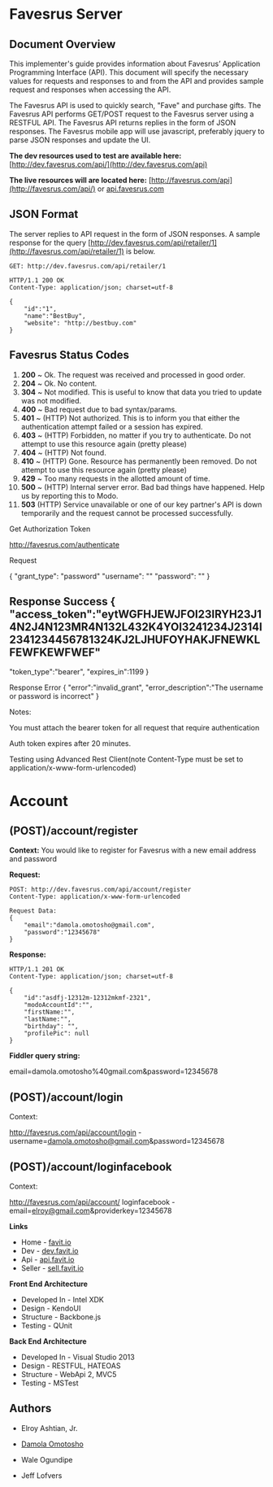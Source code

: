 Favesrus Server
=========


Document Overview
---------------------

This implementer's guide provides information about Favesrus’ Application Programming Interface (API). This document will specify the necessary values for requests and responses to and from the API and provides sample request and responses when accessing the API. 

The Favesrus API is used to quickly search, "Fave" and purchase gifts. The Favesrus API performs GET/POST request to the Favesrus server using a RESTFUL API. The Favesrus API returns replies in the form of JSON responses. The Favesrus mobile app will use javascript, preferably jquery to parse JSON responses and update the UI.

**The dev resources used to test are available here:** [http://dev.favesrus.com/api/](http://dev.favesrus.com/api)

**The live resources will are located here:**
[http://favesrus.com/api](http://favesrus.com/api/) or [api.favesrus.com](api.favesrus.com)

JSON Format
------------------

The server replies to API request in the form of JSON responses. A sample response for the query [http://dev.favesrus.com/api/retailer/1](http://favesrus.com/api/retailer/1) is below.

	GET: http://dev.favesrus.com/api/retailer/1
	
	HTTP/1.1 200 OK
	Content-Type: application/json; charset=utf-8

	{
		"id":"1",
		"name":"BestBuy",
		"website": "http://bestbuy.com"
	}
	
Favesrus Status Codes
---------------------


1. **200** ~ Ok. The request was received and processed in good order.
1. **204** ~ Ok. No content.
1. **304** ~ Not modified. This is useful to know that data you tried to update was not modified.
1. **400** ~ Bad request due to bad syntax/params.
1. **401** ~ (HTTP) Not authorized. This is to inform you that either the authentication attempt failed or a session has expired.
1. **403** ~ (HTTP) Forbidden, no matter if you try to authenticate. Do not attempt to use this resource again (pretty please)
1. **404** ~ (HTTP) Not found.
1. **410** ~ (HTTP) Gone. Resource has permanently been removed. Do not attempt to use this resource again (pretty please)
1. **429** ~ Too many requests in the allotted amount of time. 
1. **500** ~ (HTTP) Internal server error. Bad bad things have happened. Help us by reporting this to Modo.
1. **503** (HTTP) Service unavailable or one of our key partner's API is down temporarily and the request cannot be processed successfully.


Get Authorization Token

http://favesrus.com/authenticate

Request

{
"grant_type": "password"
"username": "<username>"
"password": "<password>"
}

Response Success
{
"access_token":"eytWGFHJEWJFOI23IRYH23J14N2J4N123MR4N132L432K4YOI3241234J2314I2341234456781324KJ2LJHUFOYHAKJFNEWKLFEWFKEWFWEF"
- 
"token_type":"bearer",
"expires_in":1199
}

Response Error
{ "error":"invalid_grant", "error_description":"The username or password is incorrect" }

Notes:

You must attach the bearer token for all request that require authentication


Auth token expires after 20 minutes.



Testing using Advanced Rest Client(note Content-Type must be set to application/x-www-form-urlencoded)


Account
===

(POST)/account/register
----------------------

**Context:**
You would like to register for Favesrus with a new email address and password
	
**Request:**

	POST: http://dev.favesrus.com/api/account/register
	Content-Type: application/x-www-form-urlencoded
	
	Request Data:
	{
		"email":"damola.omotosho@gmail.com",
		"password":"12345678"
	}


**Response:**

	HTTP/1.1 201 OK
	Content-Type: application/json; charset=utf-8

	{
		"id":"asdfj-12312m-12312mkmf-2321",
		"modoAccountId":"",
		"firstName:"",
		"lastName:"",
		"birthday": "",
		"profilePic": null
	}

**Fiddler query string:**

email=damola.omotosho%40gmail.com&password=12345678

(POST)/account/login
----------------------

Context:

http://favesrus.com/api/account/login -
username=damola.omotosho@gmail.com&password=12345678

(POST)/account/loginfacebook
----------------------

Context:

http://favesrus.com/api/account/
loginfacebook - 
email=elroy@gmail.com&providerkey=12345678

**Links**

- Home -	[favit.io](http://favit.io)
- Dev - 	[dev.favit.io](dev.favit.io)
- Api - 	[api.favit.io](api.favit.io)
- Seller - 	[sell.favit.io](sell.favit.io)

**Front End Architecture**

- Developed In - Intel XDK
- Design - KendoUI
- Structure - Backbone.js
- Testing - QUnit

**Back End Architecture**

- Developed In - Visual Studio 2013
- Design - RESTFUL, HATEOAS
- Structure - WebApi 2, MVC5
- Testing - MSTest

Authors
-----------
- Elroy Ashtian, Jr.

- [Damola Omotosho](http://damolaomotosho.com)

- Wale Ogundipe

- Jeff Lofvers